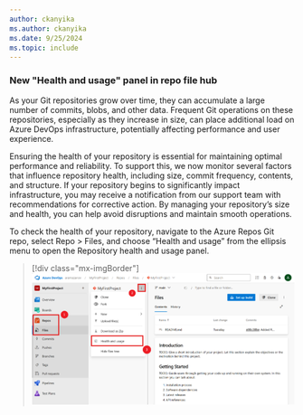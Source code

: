 ```yaml
---
author: ckanyika
ms.author: ckanyika
ms.date: 9/25/2024
ms.topic: include
---
```


###  New "Health and usage" panel in repo file hub 

As your Git repositories grow over time, they can accumulate a large number of commits, blobs, and other data. Frequent Git operations on these repositories, especially as they increase in size, can place additional load on Azure DevOps infrastructure, potentially affecting performance and user experience.

Ensuring the health of your repository is essential for maintaining optimal performance and reliability. To support this, we now monitor several factors that influence repository health, including size, commit frequency, contents, and structure. If your repository begins to significantly impact infrastructure, you may receive a notification from our support team with recommendations for corrective action. By managing your repository’s size and health, you can help avoid disruptions and maintain smooth operations.

To check the health of your repository, navigate to the Azure Repos Git repo, select Repo > Files, and choose “Health and usage” from the ellipsis menu to open the Repository health and usage panel.

> [!div class="mx-imgBorder"]
> ![Screenshot of Health and usage.](../../media/245-repos-01.png "Screenshot of Health and usage")
